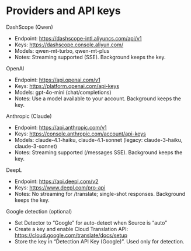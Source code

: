 # Providers and API keys

DashScope (Qwen)
- Endpoint: https://dashscope-intl.aliyuncs.com/api/v1
- Keys: https://dashscope.console.aliyun.com/
- Models: qwen-mt-turbo, qwen-mt-plus
- Notes: Streaming supported (SSE). Background keeps the key.

OpenAI
- Endpoint: https://api.openai.com/v1
- Keys: https://platform.openai.com/api-keys
- Models: gpt-4o-mini (chat/completions)
- Notes: Use a model available to your account. Background keeps the key.

Anthropic (Claude)
- Endpoint: https://api.anthropic.com/v1
- Keys: https://console.anthropic.com/account/api-keys
- Models: claude-4.1-haiku, claude-4.1-sonnet (legacy: claude-3-haiku, claude-3-sonnet)
- Notes: Streaming supported (/messages SSE). Background keeps the key.

DeepL
- Endpoint: https://api.deepl.com/v2
- Keys: https://www.deepl.com/pro-api
- Notes: No streaming for /translate; single-shot responses. Background keeps the key.

Google detection (optional)
- Set Detector to “Google” for auto-detect when Source is “auto”
- Create a key and enable Cloud Translation API: https://cloud.google.com/translate/docs/setup
- Store the key in “Detection API Key (Google)”. Used only for detection.
